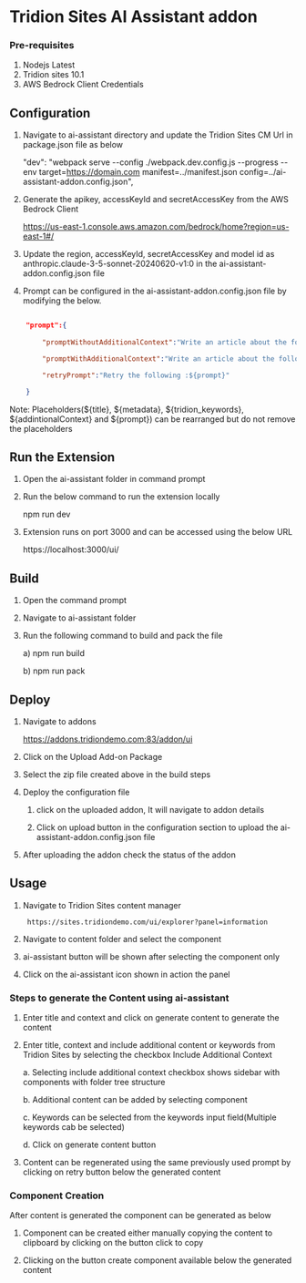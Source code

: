 # Tridion Sites AI Assistant addon


### Pre-requisites


1) Nodejs Latest
2) Tridion sites 10.1
3) AWS Bedrock Client Credentials



## Configuration


1) Navigate to ai-assistant directory and update the Tridion Sites CM Url in package.json file as below

   "dev": "webpack serve --config ./webpack.dev.config.js --progress --env target=https://domain.com manifest=../manifest.json config=../ai-assistant-addon.config.json",
   
2) Generate the apikey, accessKeyId and secretAccessKey from the AWS Bedrock Client

	https://us-east-1.console.aws.amazon.com/bedrock/home?region=us-east-1#/

3) Update the region, accessKeyId, secretAccessKey and model id as anthropic.claude-3-5-sonnet-20240620-v1:0 in the ai-assistant-addon.config.json file

4) Prompt can be configured in the ai-assistant-addon.config.json file by modifying the below.


```json

	"prompt":{
	
		"promptWithoutAdditionalContext":"Write an article about the following title :${title} under the classification :${metadata}",

		"promptWithAdditionalContext":"Write an article about the following title :${title}, metadata :${metadata}, keywords :${tridion\_keywords} and additional context :${additionalContext}",

		"retryPrompt":"Retry the following :${prompt}"

	}

```

Note: Placeholders(${title}, ${metadata}, ${tridion\_keywords}, ${addintionalContext} and ${prompt}) can be rearranged but do not remove the placeholders


## Run the Extension


1) Open the ai-assistant folder in command prompt 
   
2) Run the below command to run the extension locally

	npm run dev

3) Extension runs on port 3000 and can be accessed using the below URL

	https://localhost:3000/ui/


## Build

1) Open the command prompt
   
2) Navigate to ai-assistant folder
   
3) Run the following command to build and pack the file

	a) npm run build

	b) npm run pack



## Deploy 

1) Navigate to addons

	https://addons.tridiondemo.com:83/addon/ui

2) Click on the Upload Add-on Package

3) Select the zip file created above in the build steps

4) Deploy the configuration file

	1) click on the uploaded addon, It will navigate to addon details

	2) Click on upload button in the configuration section to upload the ai-assistant-addon.config.json file

5) After uploading the addon check the status of the addon



## Usage


1) Navigate to Tridion Sites content manager

		https://sites.tridiondemo.com/ui/explorer?panel=information

2) Navigate to content folder and select the component

3) ai-assistant button will be shown after selecting the component only

4) Click on the ai-assistant icon shown in action the panel


### Steps to generate the Content using ai-assistant

1) Enter title and context and click on generate content to generate the content

2) Enter title, context and include additional content or keywords from Tridion Sites by selecting the checkbox Include Additional Context

	a. Selecting include additional context checkbox shows sidebar with components with folder tree structure 

	b. Additional content can be added by selecting component

	c. Keywords can be selected from the keywords input field(Multiple keywords cab be selected)
	
	d. Click on generate content button

3) Content can be regenerated using the same previously used prompt by clicking on retry button below the generated content


### Component Creation

After content is generated the component can be generated as below

1) Component can be created either manually copying the content to clipboard by clicking on the button click to copy  

2) Clicking on the button create component available below the generated content































